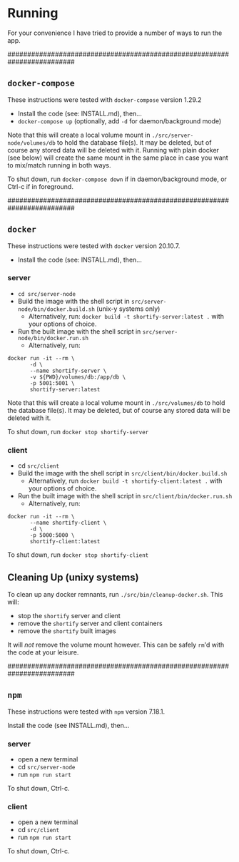 # Running

For your convenience I have tried to provide a number of ways to run the app.


#########################################################################
## `docker-compose`
These instructions were tested with `docker-compose` version 1.29.2

- Install the code (see: INSTALL.md), then...
- `docker-compose up` (optionally, add `-d` for daemon/background mode)

Note that this will create a local volume mount in `./src/server-node/volumes/db` to hold
the database file(s).  It may be deleted, but of course any stored data will be deleted
with it.  Running with plain docker (see below) will create the same mount in the same
place in case you want to mix/match running in both ways.

To shut down, run `docker-compose down` if in daemon/background mode, or Ctrl-c if in foreground.




#########################################################################
## `docker`
These instructions were tested with `docker` version 20.10.7.

- Install the code (see: INSTALL.md), then...

### server
- `cd src/server-node`
- Build the image with the shell script in `src/server-node/bin/docker.build.sh` (unix-y
  systems only)
  -  Alternatively, run: `docker build -t shortify-server:latest .` with your options of choice.
- Run the built image with the shell script in `src/server-node/bin/docker.run.sh`
  - Alternatively, run:
```shell
docker run -it --rm \
       -d \
       --name shortify-server \
       -v ${PWD}/volumes/db:/app/db \
       -p 5001:5001 \
       shortify-server:latest
```

Note that this will create a local volume mount in `./src/volumes/db` to hold the database
file(s).  It may be deleted, but of course any stored data will be deleted with it.

To shut down, run `docker stop shortify-server`

### client
- cd `src/client`
- Build the image with the shell script in `src/client/bin/docker.build.sh`
  - Alternatively, run `docker build -t shortify-client:latest .` with your options of choice.
- Run the built image with the shell script in `src/client/bin/docker.run.sh`
  - Alternatively, run:
```shell
docker run -it --rm \
       --name shortify-client \
       -d \
       -p 5000:5000 \
       shortify-client:latest
```

To shut down, run `docker stop shortify-client`

## Cleaning Up (unixy systems)
To clean up any docker remnants, run `./src/bin/cleanup-docker.sh`.  This will:
- stop the `shortify` server and client
- remove the `shortify` server and client containers
- remove the `shortify` built images

It will *not* remove the volume mount however.  This can be safely `rm`'d with the code at
your leisure.





#########################################################################
## `npm`
These instructions were tested with `npm` version 7.18.1.

Install the code (see INSTALL.md), then...

### server
- open a new terminal
- cd `src/server-node`
- run `npm run start`

To shut down, Ctrl-c.

### client
- open a new terminal
- cd `src/client`
- run `npm run start`

To shut down, Ctrl-c.

